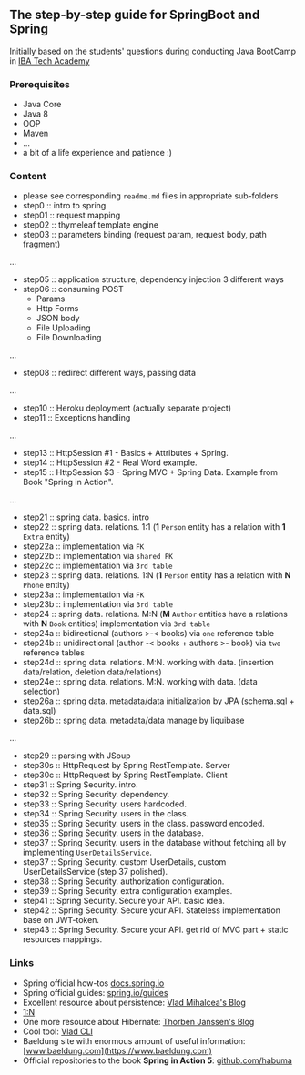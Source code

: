 ## The step-by-step guide for SpringBoot and Spring 

Initially based on the students' questions during conducting Java BootCamp in [IBA Tech Academy](https://ibatech.az/en/#about)

### Prerequisites

- Java Core
- Java 8
- OOP
- Maven
- ...
- a bit of a life experience and patience :)

### Content

- please see corresponding `readme.md` files in appropriate sub-folders
- step0 :: intro to spring
- step01 :: request mapping
- step02 :: thymeleaf template engine
- step03 :: parameters binding (request param, request body, path fragment)

...

- step05 :: application structure, dependency injection 3 different ways
- step06 :: consuming POST
  - Params
  - Http Forms
  - JSON body
  - File Uploading
  - File Downloading
  
...

- step08 :: redirect different ways, passing data

...

- step10 :: Heroku deployment (actually separate project)
- step11 :: Exceptions handling

...

- step13 :: HttpSession #1 - Basics + Attributes + Spring.
- step14 :: HttpSession #2 - Real Word example.
- step15 :: HttpSession $3 - Spring MVC + Spring Data. Example from Book "Spring in Action".

...

- step21 :: spring data. basics. intro
- step22 :: spring data. relations. 1:1 (**1** `Person` entity has a relation with **1** `Extra` entity)
- step22a :: implementation via `FK`
- step22b :: implementation via `shared PK`
- step22c :: implementation via `3rd table`
- step23 :: spring data. relations. 1:N (**1** `Person` entity has a relation with **N** `Phone` entity)
- step23a :: implementation via `FK`
- step23b :: implementation via `3rd table`
- step24 :: spring data. relations. M:N (**M** `Author` entities have a relations with **N** `Book` entities)
implementation via `3rd table`
- step24a :: bidirectional (authors >-< books) via `one` reference table
- step24b :: unidirectional (author -< books + authors >- book) via `two` reference tables
- step24d :: spring data. relations. M:N. working with data. (insertion data/relation, deletion data/relations)
- step24e :: spring data. relations. M:N. working with data. (data selection)
- step26a :: spring data. metadata/data initialization by JPA (schema.sql + data.sql)
- step26b :: spring data. metadata/data manage by liquibase

...

- step29 :: parsing with JSoup
- step30s :: HttpRequest by Spring RestTemplate. Server 
- step30c :: HttpRequest by Spring RestTemplate. Client
- step31 :: Spring Security. intro.
- step32 :: Spring Security. dependency.
- step33 :: Spring Security. users hardcoded.
- step34 :: Spring Security. users in the class.
- step35 :: Spring Security. users in the class. password encoded.
- step36 :: Spring Security. users in the database.
- step37 :: Spring Security. users in the database without fetching all by implementing `UserDetailsService`.
- step37 :: Spring Security. custom UserDetails, custom UserDetailsService (step 37 polished).
- step38 :: Spring Security. authorization configuration.
- step39 :: Spring Security. extra configuration examples.
- step41 :: Spring Security. Secure your API. basic idea.
- step42 :: Spring Security. Secure your API. Stateless implementation base on JWT-token.
- step43 :: Spring Security. Secure your API. get rid of MVC part + static resources mappings.

### Links

- Spring official how-tos [docs.spring.io](https://docs.spring.io/spring-boot/docs/current/reference/html/howto.html#howto-execute-liquibase-database-migrations-on-startup)
- Spring official guides: [spring.io/guides](https://spring.io/guides)
- Excellent resource about persistence: [Vlad Mihalcea's Blog](https://vladmihalcea.com/postgresql-serial-column-hibernate-identity/)
- [1:N](https://vladmihalcea.com/the-best-way-to-use-the-manytomany-annotation-with-jpa-and-hibernate/?utm_content=bufferd7c56&utm_medium=social&utm_source=twitter.com&utm_campaign=buffer)
- One more resource about Hibernate: [Thorben Janssen's Blog](https://thorben-janssen.com)
- Cool tool: [Vlad CLI](https://maciejwalkowiak.com/blog/how-i-built-vlad-cli/)
- Baeldung site with enormous amount of useful information: [www.baeldung.com](https://www.baeldung.com)
- Official repositories to the book **Spring in Action 5**: [github.com/habuma](https://github.com/habuma/spring-in-action-5-samples.git)
